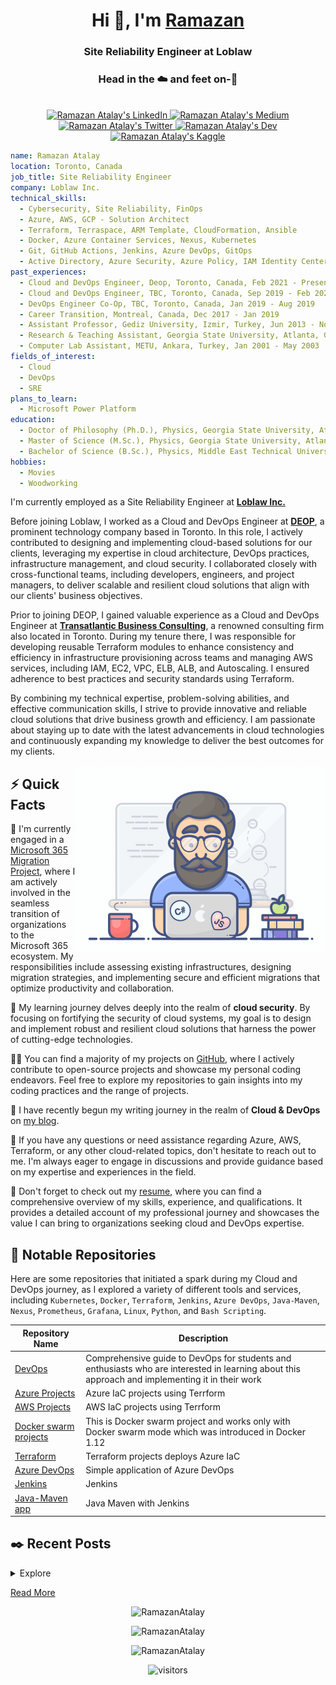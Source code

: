<h1 align="center">Hi 👋, I'm <a href="https://www.linkedin.com/in/ratalay/">Ramazan</a></h1>
<h3 align="center">Site Reliability Engineer at Loblaw</h3>
<h3 align="center">Head in the ☁️ and feet on-🏢</h3>
<p align="center">
    <br/>
    <a href="https://www.linkedin.com/in/ratalay">
        <img src="https://img.shields.io/badge/LinkedIn-0077B5?style=for-the-badge&logo=linkedin&logoColor=white" alt="Ramazan Atalay's LinkedIn" width="100px" height="35px" />
    </a>
    <a href="https://ramazanatalay.medium.com">
        <img src="https://img.shields.io/badge/Medium-12100E?style=for-the-badge&logo=medium&logoColor=white" alt="Ramazan Atalay's Medium" width="100px" height="35px"/>
    </a>
    <a href="https://twitter.com/RamazanAtalay35">
        <img src="https://img.shields.io/badge/Twitter-1DA1F2?style=for-the-badge&logo=twitter&logoColor=white" alt="Ramazan Atalay's Twitter" width="100px" height="35px"/>
    </a>
    <a href="https://dev.to/ramazanatalay">
        <img src="https://img.shields.io/badge/dev.to-0A0A0A?style=for-the-badge&logo=devdotto&logoColor=white" alt="Ramazan Atalay's Dev" width="100px" height="35px"/>
    </a>
    <a href="https://www.kaggle.com/ramazanatalay">
        <img src="https://img.shields.io/badge/Kaggle-20BEFF?style=for-the-badge&logo=Kaggle&logoColor=white" alt="Ramazan Atalay's Kaggle" width="100px" height="35px"/>
    </a>
    <br>
</p>


```yaml
name: Ramazan Atalay
location: Toronto, Canada
job_title: Site Reliability Engineer
company: Loblaw Inc.
technical_skills:
  - Cybersecurity, Site Reliability, FinOps
  - Azure, AWS, GCP - Solution Architect
  - Terraform, Terraspace, ARM Template, CloudFormation, Ansible
  - Docker, Azure Container Services, Nexus, Kubernetes
  - Git, GitHub Actions, Jenkins, Azure DevOps, GitOps
  - Active Directory, Azure Security, Azure Policy, IAM Identity Center, Security Control Policies, Security Hub
past_experiences:
  - Cloud and DevOps Engineer, Deop, Toronto, Canada, Feb 2021 - Present
  - Cloud and DevOps Engineer, TBC, Toronto, Canada, Sep 2019 - Feb 2021
  - DevOps Engineer Co-Op, TBC, Toronto, Canada, Jan 2019 - Aug 2019
  - Career Transition, Montreal, Canada, Dec 2017 - Jan 2019
  - Assistant Professor, Gediz University, Izmir, Turkey, Jun 2013 - Nov 2017
  - Research & Teaching Assistant, Georgia State University, Atlanta, GA, Aug 2006 - Dec 2012
  - Computer Lab Assistant, METU, Ankara, Turkey, Jan 2001 - May 2003
fields_of_interest:
  - Cloud
  - DevOps
  - SRE
plans_to_learn: 
  - Microsoft Power Platform
education:
  - Doctor of Philosophy (Ph.D.), Physics, Georgia State University, Atlanta, GA
  - Master of Science (M.Sc.), Physics, Georgia State University, Atlanta, GA
  - Bachelor of Science (B.Sc.), Physics, Middle East Technical University (METU), Ankara, Turkey
hobbies:
  - Movies
  - Woodworking
```




<p>I'm currently employed as a Site Reliability Engineer at <strong><a href="https://www.loblaw.ca">Loblaw Inc.</a></strong></p>

<p>Before joining Loblaw, I worked as a Cloud and DevOps Engineer at <strong><a href="https://www.deop.ca">DEOP</a></strong>, a prominent technology company based in Toronto. In this role, I actively contributed to designing and implementing cloud-based solutions for our clients, leveraging my expertise in cloud architecture, DevOps practices, infrastructure management, and cloud security. I collaborated closely with cross-functional teams, including developers, engineers, and project managers, to deliver scalable and resilient cloud solutions that align with our clients' business objectives.</p>

<p>Prior to joining DEOP, I gained valuable experience as a Cloud and DevOps Engineer at <strong><a href="https://www.tbconsulting.ca">Transatlantic Business Consulting</a></strong>, a renowned consulting firm also located in Toronto. During my tenure there, I was responsible for developing reusable Terraform modules to enhance consistency and efficiency in infrastructure provisioning across teams and managing AWS services, including IAM, EC2, VPC, ELB, ALB, and Autoscaling. I ensured adherence to best practices and security standards using Terraform.</p>

<p>By combining my technical expertise, problem-solving abilities, and effective communication skills, I strive to provide innovative and reliable cloud solutions that drive business growth and efficiency. I am passionate about staying up to date with the latest advancements in cloud technologies and continuously expanding my knowledge to deliver the best outcomes for my clients.</p>

<img align="right" alt="DevOps" width="400" src="./images/DevOps.gif"/>

<h2>⚡️ Quick Facts</h2>
<p>🔭 I'm currently engaged in a <a href="https://github.com/RamazanAtalay/RamazanAtalay">Microsoft 365 Migration Project</a>, where I am actively involved in the seamless transition of organizations to the Microsoft 365 ecosystem. My responsibilities include assessing existing infrastructures, designing migration strategies, and implementing secure and efficient migrations that optimize productivity and collaboration.</p>

<p>🧐 My learning journey delves deeply into the realm of <strong>cloud security</strong>. By focusing on fortifying the security of cloud systems, my goal is to design and implement robust and resilient cloud solutions that harness the power of cutting-edge technologies.</p>

<p>👨‍💻 You can find a majority of my projects on <a href="https://github.com/RamazanAtalay">GitHub</a>, where I actively contribute to open-source projects and showcase my personal coding endeavors. Feel free to explore my repositories to gain insights into my coding practices and the range of projects.</p>

<p>📝 I have recently begun my writing journey in the realm of <strong>Cloud & DevOps</strong> on <a href="https://ramazanatalay.medium.com">my blog</a>.</p>

<p>💬 If you have any questions or need assistance regarding Azure, AWS, Terraform, or any other cloud-related topics, don't hesitate to reach out to me. I'm always eager to engage in discussions and provide guidance based on my expertise and experiences in the field.</p>

<p>📙 Don't forget to check out my <a href="https://www.linkedin.com/in/ratalay/">resume</a>, where you can find a comprehensive overview of my skills, experience, and qualifications. It provides a detailed account of my professional journey and showcases the value I can bring to organizations seeking cloud and DevOps expertise.</p>



<h2>💾 Notable Repositories</h2>

<p>Here are some repositories that initiated a spark during my Cloud and DevOps journey, as I explored a variety of different tools and services, including <code>Kubernetes</code>, <code>Docker</code>, <code>Terraform</code>, <code>Jenkins</code>, <code>Azure DevOps</code>, <code>Java-Maven</code>, <code>Nexus</code>, <code>Prometheus</code>, <code>Grafana</code>, <code>Linux</code>, <code>Python</code>, and <code>Bash Scripting</code>.</p>


| Repository Name                                                                   | Description                                                                                                                                     |
| --------------------------------------------------------------------------------- | ----------------------------------------------------------------------------------------------------------------------------------------------- |
| [DevOps](https://github.com/RamazanAtalay/devops-exercises)                       | Comprehensive guide to DevOps for students and enthusiasts who are interested in learning about this approach and implementing it in their work |
| [Azure Projects](https://github.com/RamazanAtalay/TerraformAzure)                 | Azure IaC projects using Terrform                                                                                                               |
| [AWS Projects](https://github.com/RamazanAtalay/TerraformAzure)                   | AWS IaC projects using Terrform                                                                                                                 |
| [Docker swarm projects](https://github.com/RamazanAtalay/docker-swarm-visualizer) | This is Docker swarm project and works only with Docker swarm mode which was introduced in Docker 1.12                                          |
| [Terraform](https://github.com/RamazanAtalay/TerraformAzure)                      | Terraform projects deploys Azure IaC                                                                                                            |
| [Azure DevOps]()                                                                  | Simple application of Azure DevOps                                                                                                              |
| [Jenkins](https://github.com/RamazanAtalay/java-maven-app)                        | Jenkins                                                                                                                                         |
| [Java-Maven app](https://github.com/RamazanAtalay/java-maven-app)                 | Java Maven with Jenkins                                                                                                                         |

<h2>✒️ Recent Posts</h2>
<details>
    <summary>Explore</summary>
    <li><a target="_blank" href="https://medium.com/@ramazanatalay/how-to-set-up-jenkins-using-docker-on-macos-a-step-by-step-guide-c6647e826045">How to Set Up Jenkins using Docker on MacOS: A Step-by-Step Guide — February 26, 2023</a></li>
    <li><a target="_blank" href="https://blog.ramazanatalay.com">⚡ The Fastest Way to Develop and Deploy Your Next Project — June 09, 2022</a></li>
</details>
<p><a target="_blank" href="https://ramazanatalay.medium.com">Read More</a></p>
<p align="center">
  <img src="https://github-readme-stats.vercel.app/api/top-langs?username=RamazanAtalay&show_icons=true&locale=en&layout=compact"
         alt="RamazanAtalay" /></p>

<p align="center">
  <img src="https://github-readme-stats.vercel.app/api?username=RamazanAtalay&show_icons=true&locale=en&count_private=true" alt="RamazanAtalay" /> </p>

<p align="center">
        <img src="https://github-readme-streak-stats.herokuapp.com/?user=RamazanAtalay"
         alt="RamazanAtalay" /></p>

<p align="center">
<img src="https://visitor-badge.glitch.me/badge?page_id=RamazanAtalay.RamazanAtalay" alt="visitors"/></p>
